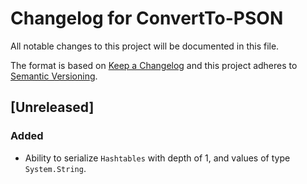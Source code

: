 # Changelog for ConvertTo-PSON

All notable changes to this project will be documented in this file.

The format is based on [Keep a Changelog](http://keepachangelog.com/en/1.0.0/) and this project adheres to [Semantic Versioning](http://semver.org/spec/v2.0.0.html).


## [Unreleased]

### Added

* Ability to serialize `Hashtables` with depth of 1, and values of type `System.String`.
